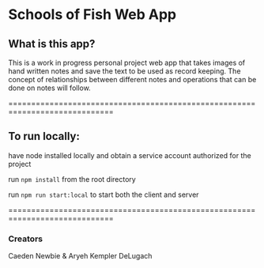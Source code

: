 # Schools of Fish Web App

## What is this app?

This is a work in progress personal project web app that takes images of hand written
notes and save the text to be used as record keeping. The concept of relationships 
between different notes and operations that can be done on notes will follow. 

=============================================================================

## To run locally: 

have node installed locally and obtain a service account authorized for the project

run `npm install` from the root directory

run `npm run start:local` to start both the client and server

=============================================================================

### Creators

Caeden Newbie & Aryeh Kempler DeLugach 